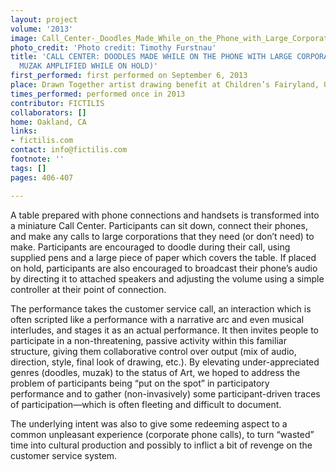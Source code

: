 ```yaml
---
layout: project
volume: '2013'
image: Call_Center-_Doodles_Made_While_on_the_Phone_with_Large_Corporations_and_Muzak_Amplified_While_On_Hold.jpg
photo_credit: 'Photo credit: Timothy Furstnau'
title: 'CALL CENTER: DOODLES MADE WHILE ON THE PHONE WITH LARGE CORPORATIONS (AND
  MUZAK AMPLIFIED WHILE ON HOLD)'
first_performed: first performed on September 6, 2013
place: Drawn Together artist drawing benefit at Children’s Fairyland, Oakland, CA
times_performed: performed once in 2013
contributor: FICTILIS
collaborators: []
home: Oakland, CA
links:
- fictilis.com
contact: info@fictilis.com
footnote: ''
tags: []
pages: 406-407

---
```


A table prepared with phone connections and handsets is transformed into a miniature Call Center. Participants can sit down, connect their phones, and make any calls to large corporations that they need (or don’t need) to make. Participants are encouraged to doodle during their call, using supplied pens and a large piece of paper which covers the table. If placed on hold, participants are also encouraged to broadcast their phone’s audio by directing it to attached speakers and adjusting the volume using a simple controller at their point of connection.

The performance takes the customer service call, an interaction which is often scripted like a performance with a narrative arc and even musical interludes, and stages it as an actual performance. It then invites people to participate in a non-threatening, passive activity within this familiar structure, giving them collaborative control over output (mix of audio, direction, style, final look of drawing, etc.). By elevating under-appreciated genres (doodles, muzak) to the status of Art, we hoped to address the problem of participants being “put on the spot” in participatory performance and to gather (non-invasively) some participant-driven traces of participation—which is often fleeting and difficult to document.

The underlying intent was also to give some redeeming aspect to a common unpleasant experience (corporate phone calls), to turn “wasted” time into cultural production and possibly to inflict a bit of revenge on the customer service system.

